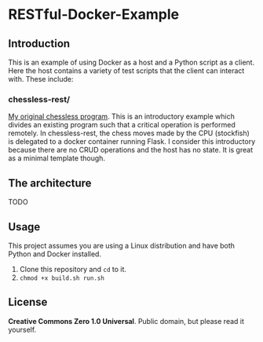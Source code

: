 # RESTful-Docker-Example

## Introduction

This is an example of using Docker as a host and a Python script as a client. Here the host contains a variety of test scripts that the client can interact with. These include:

### chessless-rest/

[My original chessless program](https://github.com/syoung114/chessless). This is an introductory example which divides an existing program such that a critical operation is performed remotely. In chessless-rest, the chess moves made by the CPU (stockfish) is delegated to a docker container running Flask. I consider this introductory because there are no CRUD operations and the host has no state. It is great as a minimal template though.

## The architecture

TODO

## Usage
This project assumes you are using a Linux distribution and have both Python and Docker installed.

1. Clone this repository and `cd` to it.
2. `chmod +x build.sh run.sh`

## License
**Creative Commons Zero 1.0 Universal**. Public domain, but please read it yourself.
